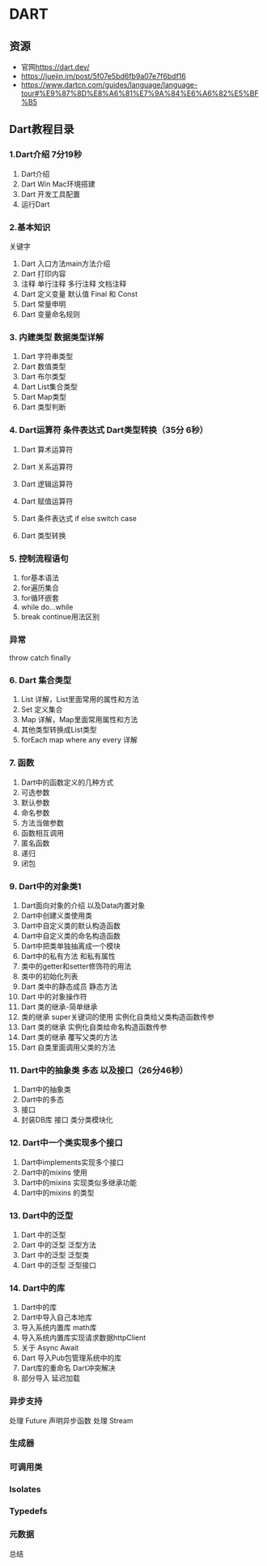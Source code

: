 # DART

## 资源

- 官网<https://dart.dev/>
- https://juejin.im/post/5f07e5bd6fb9a07e7f6bdf16
- https://www.dartcn.com/guides/language/language-tour#%E9%87%8D%E8%A6%81%E7%9A%84%E6%A6%82%E5%BF%B5

## Dart教程目录

### 1.Dart介绍 7分19秒

1. Dart介绍
2. Dart Win Mac环境搭建
3. Dart 开发工具配置
4. 运行Dart

### 2.基本知识

关键字

1. Dart 入口方法main方法介绍
2. Dart 打印内容
3. 注释
   单行注释
   多行注释
   文档注释
5. Dart 定义变量
    默认值
    Final 和 Const
6. Dart 常量申明
7. Dart 变量命名规则

### 3. 内建类型 数据类型详解

1. Dart 字符串类型
2. Dart 数值类型
3. Dart 布尔类型
4. Dart List集合类型
5. Dart Map类型
6. Dart 类型判断
    <!-- Number
    String
    Boolean
    List
    Set
    Map
    Rune
    Symbol -->

### 4. Dart运算符 条件表达式 Dart类型转换（35分 6秒）

1. Dart 算术运算符
2. Dart 关系运算符
3. Dart 逻辑运算符
4. Dart 赋值运算符
5. Dart 条件表达式 if else  switch case
6. Dart 类型转换

    <!-- 算术运算符
    关系运算符
    类型判定运算符
    赋值运算符
    逻辑运算符
    按位和移位运算符
    条件表达式
    级联运算符 (..)
    其他运算符 -->

### 5. 控制流程语句
<!-- if 和 else
for 循环
while 和 do-while
break 和 continue
switch 和 case
assert -->

1. for基本语法
2. for遍历集合
3. for循环嵌套
4. while do...while
5. break continue用法区别

### 异常

throw
catch
finally

### 6. Dart 集合类型

1. List 详解，List里面常用的属性和方法
2. Set 定义集合
3. Map 详解，Map里面常用属性和方法
4. 其他类型转换成List类型
5. forEach map where any every 详解

### 7. 函数

<!-- 可选参数
main() 函数
函数是一等对象
匿名函数
词法作用域
词法闭包
测试函数是否相等
返回值 -->

1. Dart中的函数定义的几种方式
2. 可选参数
3. 默认参数
4. 命名参数
5. 方法当做参数
6. 函数相互调用
7. 匿名函数
8. 递归
9. 闭包

### 9. Dart中的对象类1

<!-- 使用类的成员变量
使用构造函数
获取对象的类型
实例变量
构造函数
方法
抽象类
隐式接口
扩展类（继承）
枚举类型
为类添加功能： Mixin
类变量和方法 -->


1. Dart面向对象的介绍 以及Data内置对象
2. Dart中创建义类使用类
3. Dart中自定义类的默认构造函数
4. Dart中自定义类的命名构造函数
5. Dart中把类单独抽离成一个模块
6. Dart中的私有方法 和私有属性
7. 类中的getter和setter修饰符的用法
8. 类中的初始化列表
9. Dart 类中的静态成员 静态方法
10. Dart 中的对象操作符
11. Dart 类的继承-简单继承
12. 类的继承 super关键词的使用  实例化自类给父类构造函数传参
13. Dart 类的继承 实例化自类给命名构造函数传参
14. Dart 类的继承 覆写父类的方法
15. Dart 自类里面调用父类的方法

### 11. Dart中的抽象类 多态 以及接口（26分46秒）

1. Dart中的抽象类
2. Dart中的多态
3. 接口
4. 封装DB库 接口 类分类模块化

### 12. Dart中一个类实现多个接口

1. Dart中implements实现多个接口
2. Dart中的mixins 使用
3. Dart中的mixins 实现类似多继承功能
4. Dart中的mixins 的类型

### 13. Dart中的泛型

<!-- 为什么使用泛型
使用集合字面量
使用泛型类型的构造函数
运行时中的泛型集合
限制泛型类型
使用泛型函数 -->

1. Dart 中的泛型
2. Dart 中的泛型 泛型方法
3. Dart 中的泛型 泛型类
4. Dart 中的泛型 泛型接口

### 14. Dart中的库

1. Dart中的库
2. Dart中导入自己本地库
3. 导入系统内置库 math库
4. 导入系统内置库实现请求数据httpClient
5. 关于 Async Await
6. Dart 导入Pub包管理系统中的库
7. Dart库的重命名 Dart冲突解决
8. 部分导入 延迟加载

### 异步支持

处理 Future
声明异步函数
处理 Stream

### 生成器

### 可调用类

### Isolates

### Typedefs

### 元数据

总结
